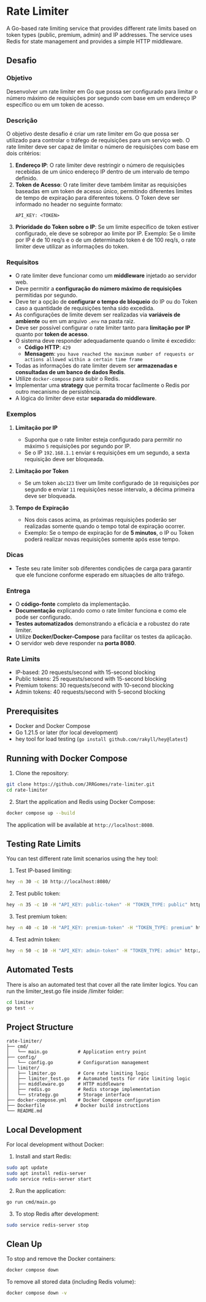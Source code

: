 # Rate Limiter

A Go-based rate limiting service that provides different rate limits based on token types (public, premium, admin) and IP addresses. The service uses Redis for state management and provides a simple HTTP middleware.

## Desafio

### Objetivo
Desenvolver um rate limiter em Go que possa ser configurado para limitar o número máximo de requisições por segundo com base em um endereço IP específico ou em um token de acesso.

### Descrição
O objetivo deste desafio é criar um rate limiter em Go que possa ser utilizado para controlar o tráfego de requisições para um serviço web. O rate limiter deve ser capaz de limitar o número de requisições com base em dois critérios:

1. **Endereço IP**: O rate limiter deve restringir o número de requisições recebidas de um único endereço IP dentro de um intervalo de tempo definido.
2. **Token de Acesso**: O rate limiter deve também limitar as requisições baseadas em um token de acesso único, permitindo diferentes limites de tempo de expiração para diferentes tokens. O Token deve ser informado no header no seguinte formato:
   ```plaintext
   API_KEY: <TOKEN>
   ```
3. **Prioridade do Token sobre o IP**: Se um limite específico de token estiver configurado, ele deve se sobrepor ao limite por IP. Exemplo: Se o limite por IP é de 10 req/s e o de um determinado token é de 100 req/s, o rate limiter deve utilizar as informações do token.

### Requisitos
- O rate limiter deve funcionar como um **middleware** injetado ao servidor web.
- Deve permitir a **configuração do número máximo de requisições** permitidas por segundo.
- Deve ter a opção de **configurar o tempo de bloqueio** do IP ou do Token caso a quantidade de requisições tenha sido excedida.
- As configurações de limite devem ser realizadas via **variáveis de ambiente** ou em um arquivo `.env` na pasta raiz.
- Deve ser possível configurar o rate limiter tanto para **limitação por IP** quanto por **token de acesso**.
- O sistema deve responder adequadamente quando o limite é excedido:
  - **Código HTTP**: `429`
  - **Mensagem**: `you have reached the maximum number of requests or actions allowed within a certain time frame`
- Todas as informações do rate limiter devem ser **armazenadas e consultadas de um banco de dados Redis**.
- Utilize `docker-compose` para subir o Redis.
- Implementar uma **strategy** que permita trocar facilmente o Redis por outro mecanismo de persistência.
- A lógica do limiter deve estar **separada do middleware**.

### Exemplos
1. **Limitação por IP**
   - Suponha que o rate limiter esteja configurado para permitir no máximo `5` requisições por segundo por IP.
   - Se o IP `192.168.1.1` enviar `6` requisições em um segundo, a sexta requisição deve ser bloqueada.

2. **Limitação por Token**
   - Se um token `abc123` tiver um limite configurado de `10` requisições por segundo e enviar `11` requisições nesse intervalo, a décima primeira deve ser bloqueada.

3. **Tempo de Expiração**
   - Nos dois casos acima, as próximas requisições poderão ser realizadas somente quando o tempo total de expiração ocorrer.
   - Exemplo: Se o tempo de expiração for de **5 minutos**, o IP ou Token poderá realizar novas requisições somente após esse tempo.

### Dicas
- Teste seu rate limiter sob diferentes condições de carga para garantir que ele funcione conforme esperado em situações de alto tráfego.

### Entrega
- O **código-fonte** completo da implementação.
- **Documentação** explicando como o rate limiter funciona e como ele pode ser configurado.
- **Testes automatizados** demonstrando a eficácia e a robustez do rate limiter.
- Utilize **Docker/Docker-Compose** para facilitar os testes da aplicação.
- O servidor web deve responder na **porta 8080**.

### Rate Limits

- IP-based: 20 requests/second with 15-second blocking
- Public tokens: 25 requests/second with 15-second blocking
- Premium tokens: 30 requests/second with 10-second blocking
- Admin tokens: 40 requests/second with 5-second blocking

## Prerequisites

- Docker and Docker Compose
- Go 1.21.5 or later (for local development)
- hey tool for load testing (`go install github.com/rakyll/hey@latest`)

## Running with Docker Compose

1. Clone the repository:
```bash
git clone https://github.com/JRRGomes/rate-limiter.git
cd rate-limiter
```

2. Start the application and Redis using Docker Compose:
```bash
docker compose up --build
```

The application will be available at `http://localhost:8080`.

## Testing Rate Limits

You can test different rate limit scenarios using the hey tool:

1. Test IP-based limiting:
```bash
hey -n 30 -c 10 http://localhost:8080/
```

2. Test public token:
```bash
hey -n 35 -c 10 -H "API_KEY: public-token" -H "TOKEN_TYPE: public" http://localhost:8080/
```

3. Test premium token:
```bash
hey -n 40 -c 10 -H "API_KEY: premium-token" -H "TOKEN_TYPE: premium" http://localhost:8080/
```

4. Test admin token:
```bash
hey -n 50 -c 10 -H "API_KEY: admin-token" -H "TOKEN_TYPE: admin" http://localhost:8080/
```

## Automated Tests

There is also an automated test that cover all the rate limiter logics.
You can run the limiter_test.go file inside /limiter folder:

```bash
cd limiter
go test -v
```

## Project Structure

```
rate-limiter/
├── cmd/
│   └── main.go           # Application entry point
├── config/
│   └── config.go         # Configuration management
├── limiter/
│   ├── limiter.go        # Core rate limiting logic
│   ├── limiter_test.go   # Automated tests for rate limiting logic
│   ├── middleware.go     # HTTP middleware
│   ├── redis.go          # Redis storage implementation
│   └── strategy.go       # Storage interface
├── docker-compose.yml    # Docker Compose configuration
├── Dockerfile           # Docker build instructions
└── README.md
```

## Local Development

For local development without Docker:

1. Install and start Redis:
```bash
sudo apt update
sudo apt install redis-server
sudo service redis-server start
```

2. Run the application:
```bash
go run cmd/main.go
```

3. To stop Redis after development:
```bash
sudo service redis-server stop
```

## Clean Up

To stop and remove the Docker containers:
```bash
docker compose down
```

To remove all stored data (including Redis volume):
```bash
docker compose down -v
```
